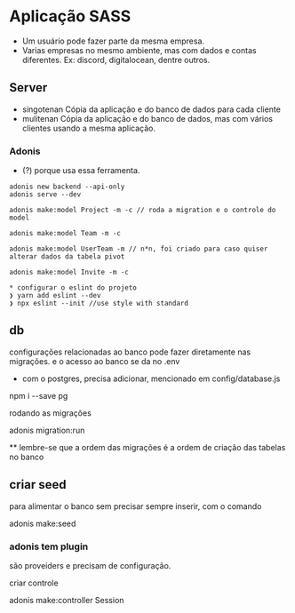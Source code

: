 # Aplicação SASS

- Um usuário pode fazer parte da mesma empresa.
- Varias empresas no mesmo ambiente, mas com dados e contas diferentes. Ex: discord, digitalocean, dentre outros.

## Server

- singotenan
  Cópia da aplicação e do banco de dados para cada cliente
- mulitenan
  Cópia da aplicação e do banco de dados, mas com vários clientes usando a mesma aplicação.

### Adonis

- (?) porque usa essa ferramenta.

```console
adonis new backend --api-only
adonis serve --dev
```

```console
adonis make:model Project -m -c // roda a migration e o controle do model

adonis make:model Team -m -c

adonis make:model UserTeam -m // n*n, foi criado para caso quiser alterar dados da tabela pivot

adonis make:model Invite -m -c
```

```console
* configurar o eslint do projeto
❯ yarn add eslint --dev
❯ npx eslint --init //use style with standard
```

## db

configurações relacionadas ao banco pode fazer diretamente nas migrações.
e o acesso ao banco se da no .env

- com o postgres, precisa adicionar, mencionado em config/database.js

npm i --save pg

rodando as migrações

adonis migration:run

\*\* lembre-se que a ordem das migrações é a ordem de criação das tabelas no banco

## criar seed

para alimentar o banco sem precisar sempre inserir, com o comando

adonis make:seed

### adonis tem plugin

são proveiders e precisam de configuração.

criar controle 

adonis make:controller Session